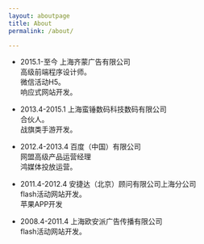 ```yaml
---
layout: aboutpage
title: About
permalink: /about/

---
```



* 2015.1-至今    上海齐蒙广告有限公司    
高级前端程序设计师。   
微信活动H5。  
响应式网站开发。  

* 2013.4-2015.1    上海蛮锤数码科技数码有限公司   
合伙人。  
战旗类手游开发。  

* 2012.4-2013.4    百度（中国）有限公司   
网盟高级产品运营经理  
鸿媒体投放运营。

* 2011.4-2012.4    安捷达（北京）顾问有限公司上海分公司   
flash活动网站开发。   
苹果APP开发

* 2008.4-2011.4    上海欧安派广告传播有限公司  
flash活动网站开发。  
